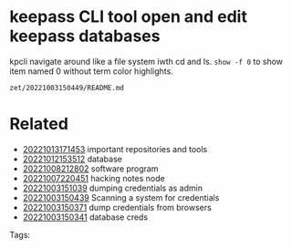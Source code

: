 # keepass CLI tool open and edit keepass databases
kpcli
navigate around like a file system iwth cd and ls.
`show -f 0` to show item named 0 without term color highlights.

` zet/20221003150449/README.md `

# Related

- [20221013171453](/zet/20221013171453/README.md) important repositories and tools
- [20221012153512](/zet/20221012153512/README.md) database
- [20221008212802](/zet/20221008212802/README.md) software program
- [20221007220451](/zet/20221007220451/README.md) hacking notes node
- [20221003151039](/zet/20221003151039/README.md) dumping credentials as admin
- [20221003150439](/zet/20221003150439/README.md) Scanning a system for credentials
- [20221003150371](/zet/20221003150371/README.md) dump credentials from browsers
- [20221003150341](/zet/20221003150341/README.md) database creds

Tags:

    
